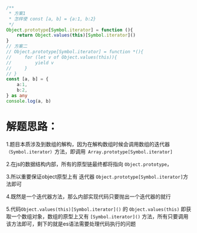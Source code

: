 ```typescript
/**
 * 方案1
 * 怎样使 const [a, b] = {a:1, b:2}
 */
Object.prototype[Symbol.iterator] = function (){
    return Object.values(this)[Symbol.iterator]()
}
// 方案二
// Object.prototype[Symbol.iterator] = function *(){
//     for (let v of Object.values(this)){
//         yield v
//     }
// }
const [a, b] = {
    a:1,
    b:2,
} as any
console.log(a, b)


```

# 解题思路：

1.题目本质涉及到数组的解构，因为在解构数组时候会调用数组的迭代器`（Symbol.iterator）`方法，即调用` Array.prototype[Symbol.iterator]`

2.在js的数据结构内部，所有的原型链最终都将指向 `Object.prototype`，

3.所以重要保证object原型上有  迭代器 `Object.prototype[Symbol.iterator]`方法即可

4.既然是一个迭代器方法，那么内部实现代码只要抛出一个迭代器的就行

5.代码`Object.values(this)[Symbol.iterator]()` 的 `Object.values(this)` 即获取一个数组对象，数组的原型上又有 `[Symbol.iterator]()` 方法，所有只要调用该方法即可，剩下的就是es语法需要处理代码执行的问题
